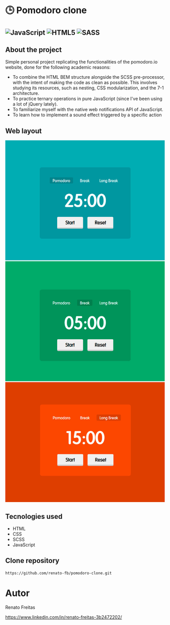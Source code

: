 # 🕒 Pomodoro clone

## ![JavaScript](https://img.shields.io/badge/javascript-%23323330.svg?style=for-the-badge&logo=javascript&logoColor=%23F7DF1E) ![HTML5](https://img.shields.io/badge/html5-%23E34F26.svg?style=for-the-badge&logo=html5&logoColor=white) ![SASS](https://img.shields.io/badge/SASS-hotpink.svg?style=for-the-badge&logo=SASS&logoColor=white)

## About the project

Simple personal project replicating the functionalities of the pomodoro.io website, done for the following academic reasons: 
- To combine the HTML BEM structure alongside the SCSS pre-processor, with the intent of making the code as clean as possible. This involves studying its resources, such as nesting, CSS modularization, and the 7-1 architecture.
- To practice ternary operations in pure JavaScript (since I've been using a lot of jQuery lately).
- To familiarize myself with the native web notifications API of JavaScript.
- To learn how to implement a sound effect triggered by a specific action

## Web layout
![Layout](https://github.com/renato-fb/assets/blob/main/pomodoro-clone/pomodoro-layout1.jpg)
![Layout2](https://github.com/renato-fb/assets/blob/main/pomodoro-clone/pomodoro-layout2.jpg)
![Layout3](https://github.com/renato-fb/assets/blob/main/pomodoro-clone/pomodoro-layout3.jpg)

## Tecnologies used
- HTML
- CSS
- SCSS
- JavaScript

## Clone repository

```
https://github.com/renato-fb/pomodoro-clone.git
```

# Autor
Renato Freitas

https://www.linkedin.com/in/renato-freitas-3b2472202/


